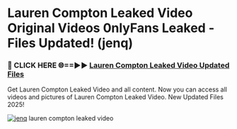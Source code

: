 # Lauren Compton Leaked Video Original Videos 0nlyFans Leaked - Files Updated! (jenq)

<h3>🔴 CLICK HERE 🌐==►► <a href="https://tinyurl.com/2jnfzry5" rel="nofollow">Lauren Compton Leaked Video Updated Files</a></h3>

Get Lauren Compton Leaked Video and all content. Now you can access all videos and pictures of Lauren Compton Leaked Video. New Updated Files 2025!

[![jenq](https://i.imgur.com/GyGTBgg.gif)](https://tinyurl.com/2jnfzry5)
lauren compton leaked video